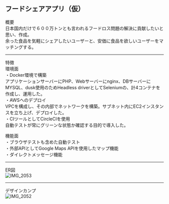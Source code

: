 フードシェアアプリ（仮）
----

概要  
日本国内だけで６００万トンとも言われるフードロス問題の解決に貢献したいと思い、作成。  
余った食品を気軽にシェアしたいユーザーと、安価に食品を欲しいユーザーをマッチングする。  

----

特徴  
環境面  
・Docker環境で構築  
 アプリケーションサーバーにPHP、Webサーバーにnginx、DBサーバーにMYSQL、dusk使用のためHeadless driverとしてSeleniumの、計4コンテナを作成し、運用した。  
・AWSへのデプロイ  
 VPCを構成し、その内部でネットワークを構築。サブネット内にEC2インスタンスを立ち上げ、デプロイした。  
・CIツールとしてCircleCIを使用  
 自動テストが常にグリーンな状態か確認する目的で導入した。

機能面  
・ブラウザテストも含めた自動テスト  
・外部APIとしてGoogle Maps APIを使用したマップ機能  
・ダイレクトメッセージ機能  

----

ER図  
![IMG_2053](https://user-images.githubusercontent.com/59130395/82132871-8de19200-981f-11ea-8f5a-ecf0cc7f83a5.JPG)  

----

デザインカンプ  
![IMG_2052](https://user-images.githubusercontent.com/59130395/82132870-85895700-981f-11ea-9cb1-f9b2f750f185.JPG)  
